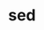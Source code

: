 ---
title: "sed"
layout: cache
categories: [package, develop-2024-02-11]
meta: {"versions": ["4.9"], "compilers": ["cce@=15.0.1", "gcc@=10.3.0", "gcc@=11.1.0", "gcc@=11.4.0", "gcc@=7.5.0", "gcc@=9.4.0", "oneapi@=2024.0.0"], "oss": ["rhel8", "sle_hpc15", "ubuntu18.04", "ubuntu20.04", "ubuntu22.04"], "platforms": ["linux"], "targets": ["neoverse_v1", "neoverse_v2", "ppc64le", "x86_64_v3", "x86_64_v4", "zen4"], "stacks": ["data-vis-sdk", "e4s", "e4s-cray-rhel", "e4s-cray-sles", "e4s-neoverse-v2", "e4s-neoverse_v1", "e4s-oneapi", "e4s-power", "e4s-rocm-external", "ml-linux-x86_64-cpu", "ml-linux-x86_64-cuda", "ml-linux-x86_64-rocm", "radiuss", "root"], "num_specs": 10, "num_specs_by_stack": {"root": 10, "e4s-cray-rhel": 1, "e4s-power": 1, "e4s-cray-sles": 1, "radiuss": 1, "e4s-neoverse_v1": 1, "data-vis-sdk": 1, "e4s-rocm-external": 1, "e4s": 1, "e4s-neoverse-v2": 1, "ml-linux-x86_64-rocm": 1, "ml-linux-x86_64-cpu": 1, "ml-linux-x86_64-cuda": 1, "e4s-oneapi": 1}}
spec_details: [{"hash": "a3ldwsanmvti3qmzm5mg2f5rrwpfmnvn", "compiler": "cce@=15.0.1", "versions": ["4.9"], "os": "rhel8", "platform": "linux", "target": "zen4", "variants": ["build_system=autotools"], "stacks": ["root", "e4s-cray-rhel"], "size": "-", "tarball": "https://binaries.spack.io/develop-2024-02-11/build_cache/linux-rhel8-zen4/cce-15.0.1/sed-4.9/linux-rhel8-zen4-cce-15.0.1-sed-4.9-a3ldwsanmvti3qmzm5mg2f5rrwpfmnvn.spack"}, {"hash": "4l2jtshoumlwqjqqumpkex262r6z2omg", "compiler": "gcc@=9.4.0", "versions": ["4.9"], "os": "ubuntu20.04", "platform": "linux", "target": "ppc64le", "variants": ["build_system=autotools"], "stacks": ["root", "e4s-power"], "size": "-", "tarball": "https://binaries.spack.io/develop-2024-02-11/build_cache/linux-ubuntu20.04-ppc64le/gcc-9.4.0/sed-4.9/linux-ubuntu20.04-ppc64le-gcc-9.4.0-sed-4.9-4l2jtshoumlwqjqqumpkex262r6z2omg.spack"}, {"hash": "bpy4oksmv7qvnrywsi47wmqzdpisawxk", "compiler": "gcc@=10.3.0", "versions": ["4.9"], "os": "sle_hpc15", "platform": "linux", "target": "x86_64_v4", "variants": ["build_system=autotools"], "stacks": ["root", "e4s-cray-sles"], "size": "-", "tarball": "https://binaries.spack.io/develop-2024-02-11/build_cache/linux-sle_hpc15-x86_64_v4/gcc-10.3.0/sed-4.9/linux-sle_hpc15-x86_64_v4-gcc-10.3.0-sed-4.9-bpy4oksmv7qvnrywsi47wmqzdpisawxk.spack"}, {"hash": "s67fjnt4keaiv2rpakxfrbzgw4yw4ts5", "compiler": "gcc@=7.5.0", "versions": ["4.9"], "os": "ubuntu18.04", "platform": "linux", "target": "x86_64_v3", "variants": ["build_system=autotools"], "stacks": ["root", "radiuss"], "size": "-", "tarball": "https://binaries.spack.io/develop-2024-02-11/build_cache/linux-ubuntu18.04-x86_64_v3/gcc-7.5.0/sed-4.9/linux-ubuntu18.04-x86_64_v3-gcc-7.5.0-sed-4.9-s67fjnt4keaiv2rpakxfrbzgw4yw4ts5.spack"}, {"hash": "7kofmepq4hkrk4awahoik2b4qdrw3weh", "compiler": "gcc@=11.4.0", "versions": ["4.9"], "os": "ubuntu20.04", "platform": "linux", "target": "neoverse_v1", "variants": ["build_system=autotools"], "stacks": ["e4s-neoverse_v1", "root"], "size": "-", "tarball": "https://binaries.spack.io/develop-2024-02-11/build_cache/linux-ubuntu20.04-neoverse_v1/gcc-11.4.0/sed-4.9/linux-ubuntu20.04-neoverse_v1-gcc-11.4.0-sed-4.9-7kofmepq4hkrk4awahoik2b4qdrw3weh.spack"}, {"hash": "gg7pg7kr3pu7ubv6yd6p2hr6cwprpnne", "compiler": "gcc@=11.1.0", "versions": ["4.9"], "os": "ubuntu20.04", "platform": "linux", "target": "x86_64_v3", "variants": ["build_system=autotools"], "stacks": ["root", "data-vis-sdk"], "size": "-", "tarball": "https://binaries.spack.io/develop-2024-02-11/build_cache/linux-ubuntu20.04-x86_64_v3/gcc-11.1.0/sed-4.9/linux-ubuntu20.04-x86_64_v3-gcc-11.1.0-sed-4.9-gg7pg7kr3pu7ubv6yd6p2hr6cwprpnne.spack"}, {"hash": "ae5a2b4av5kptahgoyy2oo4ecjuunifz", "compiler": "gcc@=11.4.0", "versions": ["4.9"], "os": "ubuntu20.04", "platform": "linux", "target": "x86_64_v3", "variants": ["build_system=autotools"], "stacks": ["root", "e4s-rocm-external", "e4s"], "size": "-", "tarball": "https://binaries.spack.io/develop-2024-02-11/build_cache/linux-ubuntu20.04-x86_64_v3/gcc-11.4.0/sed-4.9/linux-ubuntu20.04-x86_64_v3-gcc-11.4.0-sed-4.9-ae5a2b4av5kptahgoyy2oo4ecjuunifz.spack"}, {"hash": "pndntfcmzfb4p2xcntcrmmrdyfoe3ai7", "compiler": "gcc@=11.4.0", "versions": ["4.9"], "os": "ubuntu22.04", "platform": "linux", "target": "neoverse_v2", "variants": ["build_system=autotools"], "stacks": ["e4s-neoverse-v2", "root"], "size": "-", "tarball": "https://binaries.spack.io/develop-2024-02-11/build_cache/linux-ubuntu22.04-neoverse_v2/gcc-11.4.0/sed-4.9/linux-ubuntu22.04-neoverse_v2-gcc-11.4.0-sed-4.9-pndntfcmzfb4p2xcntcrmmrdyfoe3ai7.spack"}, {"hash": "3e4am4b4o7jop62ko6otsd44fubtatkl", "compiler": "gcc@=11.4.0", "versions": ["4.9"], "os": "ubuntu22.04", "platform": "linux", "target": "x86_64_v3", "variants": ["build_system=autotools"], "stacks": ["ml-linux-x86_64-rocm", "ml-linux-x86_64-cpu", "root", "ml-linux-x86_64-cuda"], "size": "-", "tarball": "https://binaries.spack.io/develop-2024-02-11/build_cache/linux-ubuntu22.04-x86_64_v3/gcc-11.4.0/sed-4.9/linux-ubuntu22.04-x86_64_v3-gcc-11.4.0-sed-4.9-3e4am4b4o7jop62ko6otsd44fubtatkl.spack"}, {"hash": "dbsm4i6suvozxkcxccx26h3hf2wjkoku", "compiler": "oneapi@=2024.0.0", "versions": ["4.9"], "os": "ubuntu22.04", "platform": "linux", "target": "x86_64_v3", "variants": ["build_system=autotools"], "stacks": ["e4s-oneapi", "root"], "size": "-", "tarball": "https://binaries.spack.io/develop-2024-02-11/build_cache/linux-ubuntu22.04-x86_64_v3/oneapi-2024.0.0/sed-4.9/linux-ubuntu22.04-x86_64_v3-oneapi-2024.0.0-sed-4.9-dbsm4i6suvozxkcxccx26h3hf2wjkoku.spack"}]
---